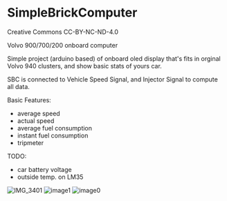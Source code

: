 # SimpleBrickComputer

Creative Commons CC-BY-NC-ND-4.0

Volvo 900/700/200 onboard computer 

Simple project (arduino based) of onboard oled display that's fits in orginal Volvo 940 clusters, and show basic stats of yours car. 

SBC is connected to Vehicle Speed Signal, and Injector Signal to compute all data. 

 Basic Features:
- average speed
- actual speed
- average fuel consumption
- instant fuel consumption 
- tripmeter 


TODO: 
- car battery voltage 
- outside temp. on LM35

![IMG_3401](https://user-images.githubusercontent.com/5972095/140524791-c9d48270-b6c5-44a7-8133-77687a04e0bd.jpg)
![image1](https://user-images.githubusercontent.com/5972095/140524804-c6187021-5ad3-4a8e-8ac4-ebf77023b9a1.jpeg)
![image0](https://user-images.githubusercontent.com/5972095/140524811-4ced0913-3811-4337-b745-6b5d338b064a.jpeg)
